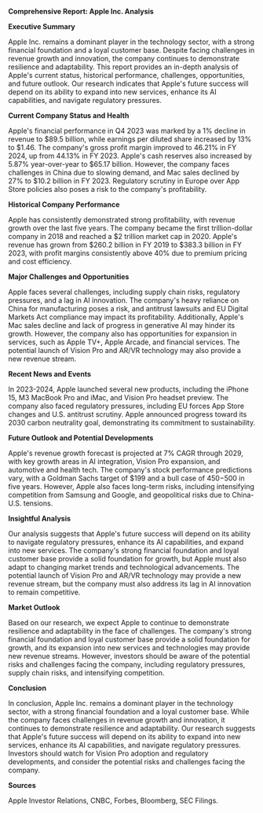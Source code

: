 **Comprehensive Report: Apple Inc. Analysis**

**Executive Summary**

Apple Inc. remains a dominant player in the technology sector, with a strong financial foundation and a loyal customer base. Despite facing challenges in revenue growth and innovation, the company continues to demonstrate resilience and adaptability. This report provides an in-depth analysis of Apple's current status, historical performance, challenges, opportunities, and future outlook. Our research indicates that Apple's future success will depend on its ability to expand into new services, enhance its AI capabilities, and navigate regulatory pressures.

**Current Company Status and Health**

Apple's financial performance in Q4 2023 was marked by a 1% decline in revenue to $89.5 billion, while earnings per diluted share increased by 13% to $1.46. The company's gross profit margin improved to 46.21% in FY 2024, up from 44.13% in FY 2023. Apple's cash reserves also increased by 5.87% year-over-year to $65.17 billion. However, the company faces challenges in China due to slowing demand, and Mac sales declined by 27% to $10.2 billion in FY 2023. Regulatory scrutiny in Europe over App Store policies also poses a risk to the company's profitability.

**Historical Company Performance**

Apple has consistently demonstrated strong profitability, with revenue growth over the last five years. The company became the first trillion-dollar company in 2018 and reached a $2 trillion market cap in 2020. Apple's revenue has grown from $260.2 billion in FY 2019 to $383.3 billion in FY 2023, with profit margins consistently above 40% due to premium pricing and cost efficiency.

**Major Challenges and Opportunities**

Apple faces several challenges, including supply chain risks, regulatory pressures, and a lag in AI innovation. The company's heavy reliance on China for manufacturing poses a risk, and antitrust lawsuits and EU Digital Markets Act compliance may impact its profitability. Additionally, Apple's Mac sales decline and lack of progress in generative AI may hinder its growth. However, the company also has opportunities for expansion in services, such as Apple TV+, Apple Arcade, and financial services. The potential launch of Vision Pro and AR/VR technology may also provide a new revenue stream.

**Recent News and Events**

In 2023-2024, Apple launched several new products, including the iPhone 15, M3 MacBook Pro and iMac, and Vision Pro headset preview. The company also faced regulatory pressures, including EU forces App Store changes and U.S. antitrust scrutiny. Apple announced progress toward its 2030 carbon neutrality goal, demonstrating its commitment to sustainability.

**Future Outlook and Potential Developments**

Apple's revenue growth forecast is projected at 7% CAGR through 2029, with key growth areas in AI integration, Vision Pro expansion, and automotive and health tech. The company's stock performance predictions vary, with a Goldman Sachs target of $199 and a bull case of $450-$500 in five years. However, Apple also faces long-term risks, including intensifying competition from Samsung and Google, and geopolitical risks due to China-U.S. tensions.

**Insightful Analysis**

Our analysis suggests that Apple's future success will depend on its ability to navigate regulatory pressures, enhance its AI capabilities, and expand into new services. The company's strong financial foundation and loyal customer base provide a solid foundation for growth, but Apple must also adapt to changing market trends and technological advancements. The potential launch of Vision Pro and AR/VR technology may provide a new revenue stream, but the company must also address its lag in AI innovation to remain competitive.

**Market Outlook**

Based on our research, we expect Apple to continue to demonstrate resilience and adaptability in the face of challenges. The company's strong financial foundation and loyal customer base provide a solid foundation for growth, and its expansion into new services and technologies may provide new revenue streams. However, investors should be aware of the potential risks and challenges facing the company, including regulatory pressures, supply chain risks, and intensifying competition.

**Conclusion**

In conclusion, Apple Inc. remains a dominant player in the technology sector, with a strong financial foundation and a loyal customer base. While the company faces challenges in revenue growth and innovation, it continues to demonstrate resilience and adaptability. Our research suggests that Apple's future success will depend on its ability to expand into new services, enhance its AI capabilities, and navigate regulatory pressures. Investors should watch for Vision Pro adoption and regulatory developments, and consider the potential risks and challenges facing the company.

**Sources**

Apple Investor Relations, CNBC, Forbes, Bloomberg, SEC Filings.